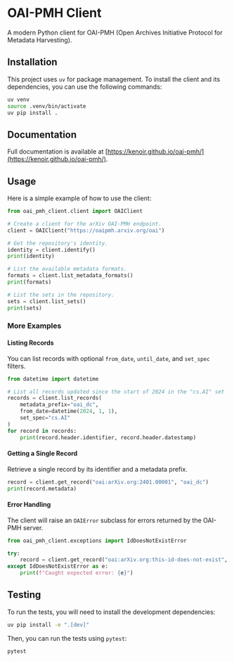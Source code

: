 # OAI-PMH Client

A modern Python client for OAI-PMH (Open Archives Initiative Protocol for Metadata Harvesting).

## Installation

This project uses `uv` for package management. To install the client and its dependencies, you can use the following commands:

```bash
uv venv
source .venv/bin/activate
uv pip install .
```

## Documentation

Full documentation is available at [https://kenoir.github.io/oai-pmh/](https://kenoir.github.io/oai-pmh/).

## Usage

Here is a simple example of how to use the client:

```python
from oai_pmh_client.client import OAIClient

# Create a client for the arXiv OAI-PMH endpoint.
client = OAIClient("https://oaipmh.arxiv.org/oai")

# Get the repository's identity.
identity = client.identify()
print(identity)

# List the available metadata formats.
formats = client.list_metadata_formats()
print(formats)

# List the sets in the repository.
sets = client.list_sets()
print(sets)
```

### More Examples

#### Listing Records

You can list records with optional `from_date`, `until_date`, and `set_spec` filters.

```python
from datetime import datetime

# List all records updated since the start of 2024 in the "cs.AI" set
records = client.list_records(
    metadata_prefix="oai_dc",
    from_date=datetime(2024, 1, 1),
    set_spec="cs.AI"
)
for record in records:
    print(record.header.identifier, record.header.datestamp)
```

#### Getting a Single Record

Retrieve a single record by its identifier and a metadata prefix.

```python
record = client.get_record("oai:arXiv.org:2401.00001", "oai_dc")
print(record.metadata)
```

#### Error Handling

The client will raise an `OAIError` subclass for errors returned by the OAI-PMH server.

```python
from oai_pmh_client.exceptions import IdDoesNotExistError

try:
    record = client.get_record("oai:arXiv.org:this-id-does-not-exist", "oai_dc")
except IdDoesNotExistError as e:
    print(f"Caught expected error: {e}")
```

## Testing

To run the tests, you will need to install the development dependencies:

```bash
uv pip install -e ".[dev]"
```

Then, you can run the tests using `pytest`:

```bash
pytest
```
